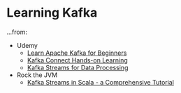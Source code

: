 # Learning Kafka

...from:
* Udemy
  * [Learn Apache Kafka for Beginners](https://www.udemy.com/course/apache-kafka/)
  * [Kafka Connect Hands-on Learning](https://www.udemy.com/course/kafka-connect)
  * [Kafka Streams for Data Processing](https://www.udemy.com/course/kafka-streams)
* Rock the JVM
  * [Kafka Streams in Scala - a Comprehensive Tutorial](https://www.youtube.com/watch?v=MYTFPTtOoLs)

